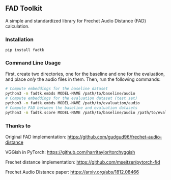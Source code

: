 ## FAD Toolkit

A simple and standardized library for Frechet Audio Distance (FAD) calculation.

### Installation

`pip install fadtk`

### Command Line Usage

First, create two directories, one for the baseline and one for the evaluation, and place *only* the audio files in them. Then, run the following commands:

```sh
# Compute embeddings for the baseline dataset
python3 -m fadtk.embds MODEL-NAME /path/to/baseline/audio
# Compute embeddings for the evaluation dataset (test set)
python3 -m fadtk.embds MODEL-NAME /path/to/evaluation/audio
# Compute FAD between the baseline and evaluation datasets
python3 -m fadtk.score MODEL-NAME /path/to/baseline/audio /path/to/evaluation/audio
```

### Thanks to

Original FAD implementation: https://github.com/gudgud96/frechet-audio-distance

VGGish in PyTorch: https://github.com/harritaylor/torchvggish

Frechet distance implementation: https://github.com/mseitzer/pytorch-fid

Frechet Audio Distance paper: https://arxiv.org/abs/1812.08466
